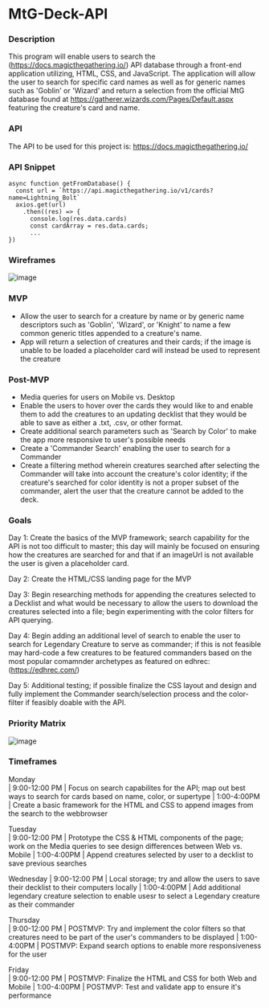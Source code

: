 # MtG-Deck-API

### Description
This program will enable users to search the (https://docs.magicthegathering.io/) API database through a front-end application utilizing, HTML, CSS, and JavaScript. The application will allow the user to search for specific card names as well as for generic names such as 'Goblin' or 'Wizard' and return a selection from the official MtG database found at https://gatherer.wizards.com/Pages/Default.aspx featuring the creature's card and name.

### API
The API to be used for this project is: https://docs.magicthegathering.io/

### API Snippet

```
async function getFromDatabase() {
  const url = `https://api.magicthegathering.io/v1/cards?name=Lightning_Bolt`
  axios.get(url)
    .then((res) => {
      console.log(res.data.cards)
      const cardArray = res.data.cards;
      ...
})
```

### Wireframes
![image](https://user-images.githubusercontent.com/67838784/118421959-38d59780-b690-11eb-881c-17001b01375b.png)


### MVP
- Allow the user to search for a creature by name or by generic name descriptors such as 'Goblin', 'Wizard', or 'Knight' to name a few common generic titles appended to a creature's name.
- App will return a selection of creatures and their cards; if the image is unable to be loaded a placeholder card will instead be used to represent the creature


### Post-MVP
- Media queries for users on Mobile vs. Desktop
- Enable the users to hover over the cards they would like to and enable them to add the creatures to an updating decklist that they would be able to save as either a .txt, .csv, or other format.
- Create additional search parameters such as 'Search by Color' to make the app more responsive to user's possible needs
- Create a 'Commander Search' enabling the user to search for a Commander
- Create a filtering method wherein creatures searched after selecting the Commander will take into account the creature's color identity; if the creature's searched for color identity is not a proper subset of the commander, alert the user that the creature cannot be added to the deck. 

### Goals
Day 1: Create the basics of the MVP framework; search capability for the API is not too difficult to master; this day will mainly be focused on ensuring how the creatures are searched for and that if an imageUrl is not available the user is given a placeholder card. 

Day 2: Create the HTML/CSS landing page for the MVP

Day 3: Begin researching methods for appending the creatures selected to a Decklist and what would be necessary to allow the users to download the creatures selected into a file; begin experimenting with the color filters for API querying.

Day 4: Begin adding an additional level of search to enable the user to search for Legendary Creature to serve as commander; if this is not feasible may hard-code a few creatures to be featured commanders based on the most popular comamnder archetypes as featured on edhrec: (https://edhrec.com/)

Day 5: Additional testing; if possible finalize the CSS layout and design and fully implement the Commander search/selection process and the color-filter if feasibly doable with the API.

### Priority Matrix
![image](https://user-images.githubusercontent.com/67838784/118422555-6ff87880-b691-11eb-9fdc-4cdcd6c2ec24.png)


### Timeframes
Monday    
| 9:00-12:00 PM | Focus on search capabilites for the API; map out best ways to search for cards based on name, color, or supertype
| 1:00-4:00PM | Create a basic framework for the HTML and CSS to append images from the search to the webbrowser

Tuesday   
| 9:00-12:00 PM | Prototype the CSS & HTML components of the page; work on the Media queries to see design differences between Web vs. Mobile
| 1:00-4:00PM | Append creatures selected by user to a decklist to save previous searches

Wednesday 
| 9:00-12:00 PM | Local storage; try and allow the users to save their decklist to their computers locally
| 1:00-4:00PM | Add additional legendary creature selection to enable usesr to select a Legendary creature as their commander

Thursday  
| 9:00-12:00 PM | POSTMVP: Try and implement the color filters so that creatures need to be part of the user's commanders to be displayed
| 1:00-4:00PM | POSTMVP: Expand search options to enable more responsiveness for the user

Friday    
| 9:00-12:00 PM | POSTMVP: Finalize the HTML and CSS for both Web and Mobile
| 1:00-4:00PM | POSTMVP: Test and validate app to ensure it's performance
